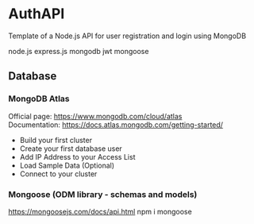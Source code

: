 # AuthAPI

Template of a Node.js API for user registration and login using MongoDB

node.js express.js mongodb jwt mongoose 

## Database

### MongoDB Atlas  
Official page: https://www.mongodb.com/cloud/atlas  
Documentation: https://docs.atlas.mongodb.com/getting-started/  

* Build your first cluster
* Create your first database user
* Add IP Address to your Access List
* Load Sample Data (Optional)
* Connect to your cluster

### Mongoose (ODM library - schemas and models)
https://mongoosejs.com/docs/api.html
npm i mongoose

